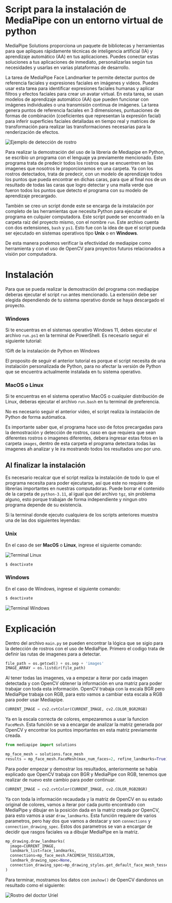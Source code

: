 # Script para la instalación de MediaPipe con un entorno virtual de python
MediaPipe Solutions proporciona un paquete de bibliotecas y herramientas para que apliques rápidamente técnicas de inteligencia artificial (IA) y aprendizaje automático (AA) en tus aplicaciones. Puedes conectar estas soluciones a tus aplicaciones de inmediato, personalizarlas según tus necesidades y usarlas en varias plataformas de desarrollo. 

La tarea de MediaPipe Face Landmarker te permite detectar puntos de referencia faciales y expresiones faciales en imágenes y videos. Puedes usar esta tarea para identificar expresiones faciales humanas y aplicar filtros y efectos faciales para crear un avatar virtual. En esta tarea, se usan modelos de aprendizaje automático (AA) que pueden funcionar con imágenes individuales o una transmisión continua de imágenes. La tarea genera puntos de referencia faciales en 3 dimensiones, puntuaciones de formas de combinación (coeficientes que representan la expresión facial) para inferir superficies faciales detalladas en tiempo real y matrices de transformación para realizar las transformaciones necesarias para la renderización de efectos.

![Ejemplo de detección de rostro](github-assets/example-first.jpg)

Para realizar la demostración del uso de la libreria de Mediapipe en Python, se escribio un programa con el lenguaje ya previamente mencionado. Este programa trata de predecir todos los rostros que se encuentren en las imagenes que nosotros le proporcionamos en una carpeta. Ya con los rostros detectados, trata de predecir, con un modelo de aprendizaje todos los puntos que pueda encontrar en dichas caras, para que al final nos de un resultado de todas las caras que logro detectar y una malla verde que fueron todos los puntos que detecto el programa con su modelo de aprendizaje precargado.

También se creo un script donde este se encarga de la instalación por completo de las herramientas que necesita Python para ejecutar el programa en culquier computadora. Este script puede ser encontrado en la carpeta raiz del proyecto mismo, con el nombre `run`. Este archivo cuenta con dos extensiones, `bash` y `ps1`. Esto fue con la idea de que el script pueda ser ejecutado en sistemas operativos tipo **Unix** o en **Windows**.

De esta manera podemos verificar la efectividad de mediapipe como herramienta y con el uso de OpenCV para proyectos futuros relacionados a visión por computadora.

# Instalación
Para que se pueda realizar la demostración del programa con mediapipe deberas ejecutar el script `run` antes mencionado. La extensión debe ser elegida dependiendo de tu sistema operativo donde se haya descargado el proyecto.

### Windows
Si te encuentras en el sistemas operativo Windows 11, debes ejecutar el archivo `run.ps1` en la terminal de PowerShell. Es necesario seguir el siguiente tutorial:

!Gift de la instalación de Python en Windows

El proposito de seguir el anterior tutorial es porque el script necesita de una instalación personalizada de Python, para no afectar la versión de Python que se encuentra actualmente instalada en tu sistema operativo.

### MacOS o Linux
Si te encuentras en el sistema operativo MacOS o cualquier distribución de Linux, deberas ejecutar el archivo `run.bash` en tu terminal de preferencia.

No es necesario seguir el anterior video, el script realiza la instalación de Python de forma autómatica.

Es importante saber que, el programa hace uso de fotos precargadas para la demostración y detección de rostros, caso en que requiera que sean diferentes rostros o imagenes diferentes, debera ingresar estas fotos en la carpeta `images`, dentro de esta carpeta el programa detectara todas las imagenes ah analizar y le ira mostrando todos los resultados uno por uno.

## Al finalizar la instalación
Es necesario recalcar que el script realiza la instalación de todo lo que el programa necesita para poder ejecutarse, así que este no requiere de librerias importantes en nuestras computadoras. Puede borrar el contenido de la carpeta de `python-3.11`, al igual que del archivo `tgz`, sin problema alguno, esto porque trabajan de forma independiente y ningun otro programa depende de su existencía.

Si la terminal donde ejecuto cualquiera de los scripts anteriores muestra una de las dos siguientes leyendas:

### Unix

En el caso de ser **MacOS** o **Linux**, ingrese el siguiente comando:

![Terminal Linux](github-assets/terminal-linux.png)
```bash
$ deactivate
```

### Windows

En el caso de Windows, ingrese el siguiente comando:

```cmd
$ deactivate
```

![Terminal Windows](github-assets/windows-terminal.jpg)

# Explicación
Dentro del archivo `main.py` se pueden encontrar la lógica que se sigio para la detección de rostros con el uso de MediaPipe. Primero el codigo trata de definir las rutas de imagenes para a detectar.

```python
file_path = os.getcwd() + os.sep + 'images'
IMAGE_ARRAY = os.listdir(file_path)
```

Al tener todas las imagenes, va a empezar a iterar por cada imagen detectada y con OpenCV obtener la información en una matriz para poder trabajar con toda esta información. OpenCV trabaja con la escala BGR pero MediaPipe trabaja con RGB, para esto vamos a cambiar esta escala a RGB para poder usar Mediapipe.

```python
CURRENT_IMAGE = cv2.cvtColor(CURRENT_IMAGE, cv2.COLOR_BGR2RGB)
```

Ya en la escala correcta de colores, empezaremos a usar la funcion `FaceMesh`. Esta función se va a encargar de analizar la matriz generada por OpenCV y encontrar los puntos importantes en esta matriz previamente creada. 

```python
from mediapipe import solutions

mp_face_mesh = solutions.face_mesh
results = mp_face_mesh.FaceMesh(max_num_faces=2, refine_landmarks=True).process(CURRENT_IMAGE)
```
Para poder empezar y demostrar los resultados, anteriormente se había explicado que OpenCV trabaja con BGR y MediaPipe con RGB, tenemos que realizar de nuevo este cambio para poder continuar.

```python
CURRENT_IMAGE = cv2.cvtColor(CURRENT_IMAGE, cv2.COLOR_RGB2BGR)
```

Ya con toda la información recaudada y la matriz de OpenCV en su estado original de colores, vamos a iterar por cada punto encontrado con MediaPipe y dibujar en la posición dada en la matriz creada por OpenCV, para esto vamos a usar `draw_landmarks`. Esta función requiere de varios parametros, pero hay dos que vamos a destacar y son `connections` y `connection_drawing_spec`. Estos dos parametros se van a encargar de decidir que rasgos faciales va a dibujar MediaPipe en la matriz.

```python
mp_drawing.draw_landmarks(
  image=CURRENT_IMAGE, 
  landmark_list=face_landmarks, 
  connections=mp_face_mesh.FACEMESH_TESSELATION,
  landmark_drawing_spec=None,
  connection_drawing_spec=mp_drawing_styles.get_default_face_mesh_tesselation_style()
)
```

Para terminar, mostramos los datos con `imshow()` de OpenCV dandonos un resultado como el siguiente:

![Rostro del doctor Uriel](github-assets/example-second.jpg)